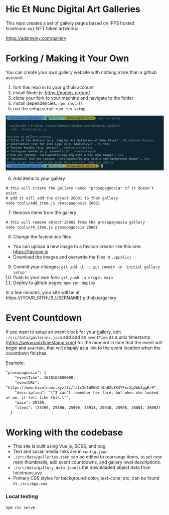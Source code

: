 # Hic Et Nunc Digital Art Galleries

This repo creates a set of gallery pages based on IPFS hosted hicetnunc.xyz NFT token artworks:

https://adameivy.com/gallery

# Forking / Making it Your Own

You can create your own gallery website with nothing more than a github account.

1. fork this repo in to your github account
2. install Node.js: https://nodejs.org/en/
3. clone your fork to your machine and navigate to the folder
4. install dependencies: `npm install`
5. run the setup script: `npm run setup`

![setup](docs/setup.png)

6. Add items to your gallery

```
# this will create the gallery named "prosopagnosia" if it doesn't exist
# add it will add the object 26001 to that gallery
node tools/add_item.js prosopagnosia 26001
```

7. Remove items from the gallery

```
# this will remove object 26001 from the prosopagnosia gallery
node tools/rm_item.js prosopagnosia 26001
```

8. Change the favicon.ico files

- You can upload a new image to a favicon creator like this one: https://favicon.io
- Download the images and overwrite the files in `./public/`

9. Commit your changes: `git add -A .; git commit -m 'initial gallery setup'`
10. Push to your own fork: `git push -u origin main`
11. Deploy to github pages: `npm run deploy`

In a few minutes, your site will be at https://{YOUR_GITHUB_USERNAME}.github.io/gallery

# Event Countdown

If you want to setup an event clock for your gallery, edit `./src/data/galleries.json` add add an `eventTime` as a unix timestamp (https://www.unixtimestamp.com) for the moment in time that the event will begin and `eventURL` that will display as a link to the event location when the countdown finishes.

Example:

```
"prosopagnosia": {
    "eventTime": 1618167600000,
    "eventURL": "https://www.hicetnunc.xyz/tz/tz1c2e1WMKKtf6oBZcZK3YFxrXgVbb2ggRr9",
    "description": "\"I can't remember her face, but when she looked at me, it felt like this.\"",
    "main": 25769,
    "items": [25769, 25896, 25900, 25918, 25948, 25998, 26001, 26002]
  }
```

# Working with the codebase

- This site is built using Vue.js, SCSS, and pug
- Text and social media links are in `config.json`
- `./src/data/galleries.json` can be edited to rearrange items, to set new main thumbnails, add event countdowns, and gallery level descriptions.
- `./src/data/gallery_data.json` is the downloaded object data from hicetnunc.xyz
- Primary CSS styles for background-color, text-color, etc, can be found in `./src/App.vue`

### Local testing

```
npm run serve
```
